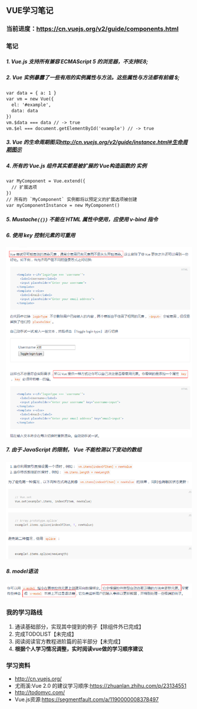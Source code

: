 ## VUE学习笔记

### 当前进度：<https://cn.vuejs.org/v2/guide/components.html>

### 笔记
##### 1. Vue.js 支持所有兼容 ECMAScript 5 的浏览器，不支持IE8;
##### 2. Vue 实例暴露了一些有用的实例属性与方法。这些属性与方法都有前缀 $;
```
var data = { a: 1 }
var vm = new Vue({
  el: '#example',
  data: data
})
vm.$data === data // -> true
vm.$el === document.getElementById('example') // -> true
```
##### 3. Vue 的生命周期图见<http://cn.vuejs.org/v2/guide/instance.html#生命周期图示>
##### 4. 所有的 Vue.js 组件其实都是被扩展的 Vue构造函数的 实例
```
var MyComponent = Vue.extend({
  // 扩展选项
})
// 所有的 `MyComponent` 实例都将以预定义的扩展选项被创建
var myComponentInstance = new MyComponent()
```
##### 5. Mustache`{{}}` 不能在 HTML 属性中使用，应使用 v-bind 指令
##### 6. 使用 key 控制元素的可重用
![img](asserts/reuse.png)
##### 7. 由于 JavaScript 的限制， Vue 不能检测以下变动的数组
![img](asserts/array.png)
##### 8. model语法
![img](asserts/model.png)


### 我的学习路线
1. 通读基础部分，实现其中提到的例子【除组件外已完成】
2. 完成TODOLIST【未完成】
3. 阅读阅读官方教程进阶篇的前半部分【未完成】
4. **根据个人学习情况调整，实时阅读vue做的学习顺序建议**

### 学习资料
- <http://cn.vuejs.org/>
- 尤雨溪:Vue 2.0 的建议学习顺序:<https://zhuanlan.zhihu.com/p/23134551>
- <http://todomvc.com/>
- Vue.js资源:<https://segmentfault.com/a/1190000008378497>
